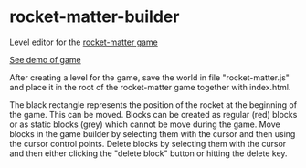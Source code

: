 rocket-matter-builder
=====================

Level editor for the [rocket-matter game](https://github.com/timothyschofield/rocket-matter/)

[See demo of game](http://rocket-matter.azurewebsites.net/)

After creating a level for the game, save the world in file "rocket-matter.js" and place it in the root of the rocket-matter game together with index.html.

The black rectangle represents the position of the rocket at the beginning of the game. This can be moved. Blocks can be created as regular (red) blocks or as static blocks (grey) which cannot be move during the game. Move blocks in the game builder by selecting them with the cursor and then using the cursor control points. Delete blocks by selecting them with the cursor and then either clicking the "delete block" button or hitting the delete key.